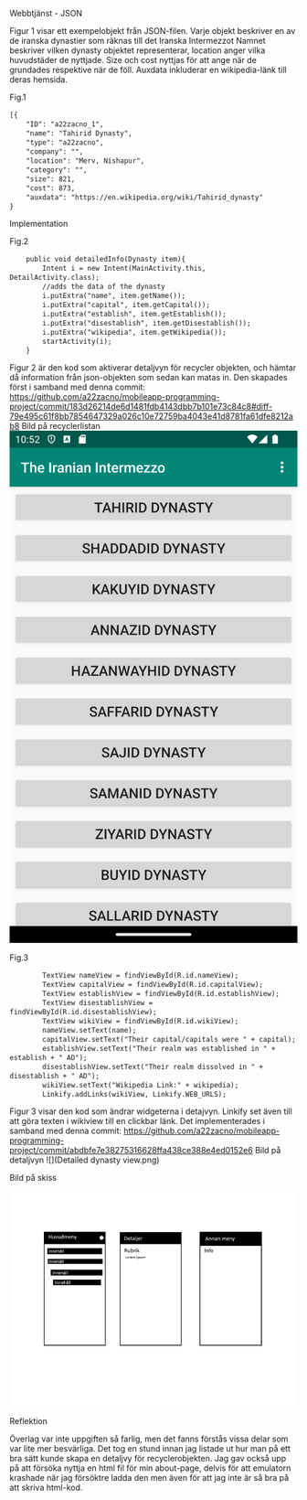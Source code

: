 Webbtjänst - JSON

Figur 1 visar ett exempelobjekt från JSON-filen. Varje objekt beskriver en av de iranska dynastier som räknas till det Iranska Intermezzot
Namnet beskriver vilken dynasty objektet representerar, location anger vilka huvudstäder de nyttjade.
Size och cost nyttjas för att ange när de grundades respektive när de föll.
Auxdata inkluderar en wikipedia-länk till deras hemsida.

Fig.1

```
[{
	"ID": "a22zacno_1",
	"name": "Tahirid Dynasty",
	"type": "a22zacno",
	"company": "",
	"location": "Merv, Nishapur",
	"category": "",
	"size": 821,
	"cost": 873,
	"auxdata": "https://en.wikipedia.org/wiki/Tahirid_dynasty"
}
```

Implementation

Fig.2

```
    public void detailedInfo(Dynasty item){
        Intent i = new Intent(MainActivity.this, DetailActivity.class);
        //adds the data of the dynasty
        i.putExtra("name", item.getName());
        i.putExtra("capital", item.getCapital());
        i.putExtra("establish", item.getEstablish());
        i.putExtra("disestablish", item.getDisestablish());
        i.putExtra("wikipedia", item.getWikipedia());
        startActivity(i);
    }
```
Figur 2 är den kod som aktiverar detaljvyn för recycler objekten, och hämtar då information från json-objekten som sedan kan matas in. Den skapades först i samband med denna commit:
https://github.com/a22zacno/mobileapp-programming-project/commit/183d26214de6d1481fdb4143dbb7b101e73c84c8#diff-79e495c61f8bb7854647329a026c10e72759ba4043e41d8781fa61dfe8212ab8
Bild på recyclerlistan
![](Dynastylist.png)

Fig.3

```
        TextView nameView = findViewById(R.id.nameView);
        TextView capitalView = findViewById(R.id.capitalView);
        TextView establishView = findViewById(R.id.establishView);
        TextView disestablishView = findViewById(R.id.disestablishView);
        TextView wikiView = findViewById(R.id.wikiView);
        nameView.setText(name);
        capitalView.setText("Their capital/capitals were " + capital);
        establishView.setText("Their realm was established in " + establish + " AD");
        disestablishView.setText("Their realm dissolved in " + disestablish + " AD");
        wikiView.setText("Wikipedia Link:" + wikipedia);
        Linkify.addLinks(wikiView, Linkify.WEB_URLS);
```

Figur 3 visar den kod som ändrar widgeterna i detajvyn. Linkify set även till att göra texten i wikiview till en clickbar länk. Det implementerades i samband med denna commit:
https://github.com/a22zacno/mobileapp-programming-project/commit/abdbfe7e38275316628ffa438ce388e4ed0152e6
Bild på detaljvyn
![](Detailed dynasty view.png)


Bild på skiss

![](skiss.png)

Reflektion

Överlag var inte uppgiften så farlig, men det fanns förstås vissa delar som var lite mer besvärliga. Det tog en stund innan jag listade ut hur man på ett bra sätt kunde skapa en detaljvy för recyclerobjekten.
Jag gav också upp på att försöka nyttja en html fil för min about-page, delvis för att emulatorn krashade när jag försöktre ladda den men även för att jag inte är så bra på att skriva html-kod.

